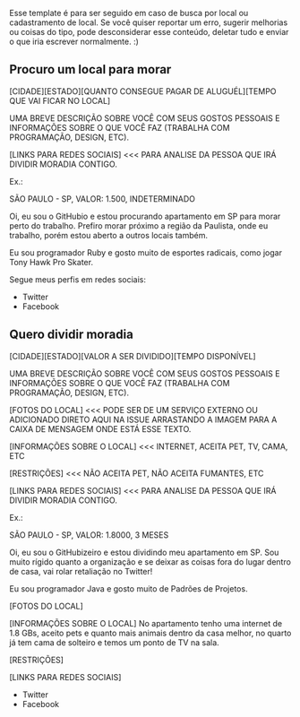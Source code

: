 Esse template é para ser seguido em caso de busca por local ou cadastramento de local. Se você quiser reportar um erro, sugerir melhorias ou coisas do tipo, pode desconsiderar esse conteúdo, deletar tudo e enviar o que iria escrever normalmente. :) 

## Procuro um local para morar

[CIDADE][ESTADO][QUANTO CONSEGUE PAGAR DE ALUGUÉL][TEMPO QUE VAI FICAR NO LOCAL]

UMA BREVE DESCRIÇÃO SOBRE VOCÊ COM SEUS GOSTOS PESSOAIS E INFORMAÇÕES SOBRE O QUE VOCÊ FAZ (TRABALHA COM PROGRAMAÇÃO, DESIGN, ETC).

[LINKS PARA REDES SOCIAIS] <<< PARA ANALISE DA PESSOA QUE IRÁ DIVIDIR MORADIA CONTIGO.

Ex.: 

SÃO PAULO - SP, VALOR: 1.500, INDETERMINADO

Oi, eu sou o GitHubio e estou procurando apartamento em SP para morar perto do trabalho. Prefiro morar próximo a região da Paulista, onde eu trabalho, porém estou aberto a outros locais também.

Eu sou programador Ruby e gosto muito de esportes radicais, como jogar Tony Hawk Pro Skater.

Segue meus perfis em redes sociais:

- Twitter
- Facebook

## Quero dividir moradia

[CIDADE][ESTADO][VALOR A SER DIVIDIDO][TEMPO DISPONÍVEL]

UMA BREVE DESCRIÇÃO SOBRE VOCÊ COM SEUS GOSTOS PESSOAIS E INFORMAÇÕES SOBRE O QUE VOCÊ FAZ (TRABALHA COM PROGRAMAÇÃO, DESIGN, ETC).

[FOTOS DO LOCAL] <<< PODE SER DE UM SERVIÇO EXTERNO OU ADICIONADO DIRETO AQUI NA ISSUE ARRASTANDO A IMAGEM PARA A CAIXA DE MENSAGEM ONDE ESTÁ ESSE TEXTO.

[INFORMAÇÕES SOBRE O LOCAL] <<< INTERNET, ACEITA PET, TV, CAMA, ETC

[RESTRIÇÕES] <<< NÃO ACEITA PET, NÃO ACEITA FUMANTES, ETC

[LINKS PARA REDES SOCIAIS] <<< PARA ANALISE DA PESSOA QUE IRÁ DIVIDIR MORADIA CONTIGO.

Ex.: 

SÃO PAULO - SP, VALOR: 1.8000, 3 MESES

Oi, eu sou o GitHubizeiro e estou dividindo meu apartamento em SP. Sou muito rígido quanto a organização e se deixar as coisas fora do lugar dentro de casa, vai rolar retaliação no Twitter!

Eu sou programador Java e gosto muito de Padrões de Projetos.

[FOTOS DO LOCAL]

[INFORMAÇÕES SOBRE O LOCAL] No apartamento tenho uma internet de 1.8 GBs, aceito pets e quanto mais animais dentro da casa melhor, no quarto já tem cama de solteiro e temos um ponto de TV na sala.

[RESTRIÇÕES]

[LINKS PARA REDES SOCIAIS]

- Twitter
- Facebook
